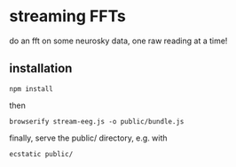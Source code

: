 # streaming FFTs

do an fft on some neurosky data, one raw reading at a time!

## installation

`npm install`

then

`browserify stream-eeg.js -o public/bundle.js`

finally, serve the public/ directory, e.g. with

`ecstatic public/`
